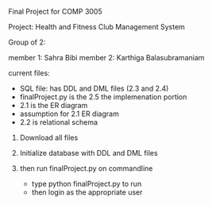 Final Project for COMP 3005

Project: Health and Fitness Club Management System

Group of 2: 

member 1: Sahra Bibi
member 2: Karthiga Balasubramaniam

current files: 
- SQL file: has DDL and DML files (2.3 and 2.4)
- finalProject.py is the 2.5 the implemenation portion
- 2.1 is the ER diagram
- assumption for 2.1 ER diagram
- 2.2 is relational schema

1. Download all files

2. Initialize database with DDL and DML files

3. then run finalProject.py on commandline
   - type python finalProject.py to run
   - then login as the appropriate user
   
